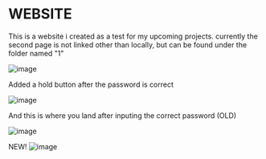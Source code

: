 # WEBSITE
This is a website i created as a test for my upcoming projects.
currently the second page is not linked other than locally, but can be found under the folder named "1"



![image](https://github.com/PRVSNL/WEBSITE-test-1/assets/144682583/69aed3c2-9212-4c9d-9ccd-811f2364af51)

Added a hold button after the password is correct

![image](https://github.com/PRVSNL/WEBSITE-test-1/assets/144682583/6a4b9898-6d9a-490b-9e56-53653b5186b2)

And this is where you land after inputing the correct password (OLD)

![image](https://github.com/PRVSNL/WEBSITE-test-1/assets/144682583/5222c09a-54bd-4529-96c0-283b3663e217)

NEW!
![image]("https://github.com/user-attachments/assets/80ef8459-b923-4631-86f9-5919fdc75781")



